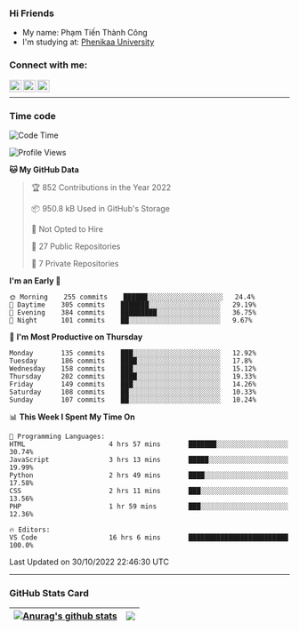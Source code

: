 ### Hi Friends

- My name: Phạm Tiến Thành Công
- I'm studying at: [Phenikaa University]


### Connect with me:
[<img align="left" alt="PhamTienThanhCong | Facebook" width="22px" src="https://upload.wikimedia.org/wikipedia/commons/thumb/1/16/Facebook-icon-1.png/640px-Facebook-icon-1.png" />][facebook]
[<img align="left" alt="PhamTienThanhCong | Zalo" width="22px" src="https://www.anphatpc.com.vn/template/anphat_2020v2/images/icon-zalo.jpg" />][zalo]
[<img align="left" alt="PhamTienThanhCong | LinkedIn" width="22px" src="https://cdn3.iconfinder.com/data/icons/inficons/512/linkedin.png" />][linkedin]

<br />

---

### Time code

<!--START_SECTION:waka-->
![Code Time](http://img.shields.io/badge/Code%20Time-649%20hrs%208%20mins-blue)

![Profile Views](http://img.shields.io/badge/Profile%20Views-13-blue)

**🐱 My GitHub Data** 

> 🏆 852 Contributions in the Year 2022
 > 
> 📦 950.8 kB Used in GitHub's Storage 
 > 
> 🚫 Not Opted to Hire
 > 
> 📜 27 Public Repositories 
 > 
> 🔑 7 Private Repositories  
 > 
**I'm an Early 🐤** 

```text
🌞 Morning    255 commits    ██████░░░░░░░░░░░░░░░░░░░   24.4% 
🌆 Daytime    305 commits    ███████░░░░░░░░░░░░░░░░░░   29.19% 
🌃 Evening    384 commits    █████████░░░░░░░░░░░░░░░░   36.75% 
🌙 Night      101 commits    ██░░░░░░░░░░░░░░░░░░░░░░░   9.67%

```
📅 **I'm Most Productive on Thursday** 

```text
Monday       135 commits    ███░░░░░░░░░░░░░░░░░░░░░░   12.92% 
Tuesday      186 commits    ████░░░░░░░░░░░░░░░░░░░░░   17.8% 
Wednesday    158 commits    ███░░░░░░░░░░░░░░░░░░░░░░   15.12% 
Thursday     202 commits    ████░░░░░░░░░░░░░░░░░░░░░   19.33% 
Friday       149 commits    ███░░░░░░░░░░░░░░░░░░░░░░   14.26% 
Saturday     108 commits    ██░░░░░░░░░░░░░░░░░░░░░░░   10.33% 
Sunday       107 commits    ██░░░░░░░░░░░░░░░░░░░░░░░   10.24%

```


📊 **This Week I Spent My Time On** 

```text
💬 Programming Languages: 
HTML                     4 hrs 57 mins       ███████░░░░░░░░░░░░░░░░░░   30.74% 
JavaScript               3 hrs 13 mins       █████░░░░░░░░░░░░░░░░░░░░   19.99% 
Python                   2 hrs 49 mins       ████░░░░░░░░░░░░░░░░░░░░░   17.58% 
CSS                      2 hrs 11 mins       ███░░░░░░░░░░░░░░░░░░░░░░   13.56% 
PHP                      1 hr 59 mins        ███░░░░░░░░░░░░░░░░░░░░░░   12.36%

🔥 Editors: 
VS Code                  16 hrs 6 mins       █████████████████████████   100.0%

```


 Last Updated on 30/10/2022 22:46:30 UTC
<!--END_SECTION:waka-->

---

### GitHub Stats Card

| <a href="https://github.com/phamtienthanhcong"><img align="center" src="https://github-readme-stats.vercel.app/api?username=PhamTienThanhCong&show_icons=true&include_all_commits=true&theme=buefy&hide_border=true&theme=ocean_dark" alt="Anurag's github stats" /></a> | <a href="https://github.com/phamtienthanhcong"><img align="center" src="https://github-readme-stats.vercel.app/api/top-langs/?username=PhamTienThanhCong&layout=compact&theme=buefy&hide_border=true&theme=ocean_dark" /></a> |
| ------------- | ------------- |

[Phenikaa University]: https://phenikaa-uni.edu.vn/vi
[facebook]: https://www.facebook.com/phamtienthanhcong
[linkedin]: https://linkedin.com/in/phamtienthanhcong
[zalo]: https://zalo.me/0396396332
[tiktok]: https://www.tiktok.com/@phamtienthanhcong
[web]: https://github.com/PhamTienThanhCong/web_dev
[min project]: https://github.com/PhamTienThanhCong/Project-Of-Web
[c and cpp]: https://github.com/PhamTienThanhCong/Code_C_and_Cpro
[python]: https://github.com/PhamTienThanhCong/Python_beginer
